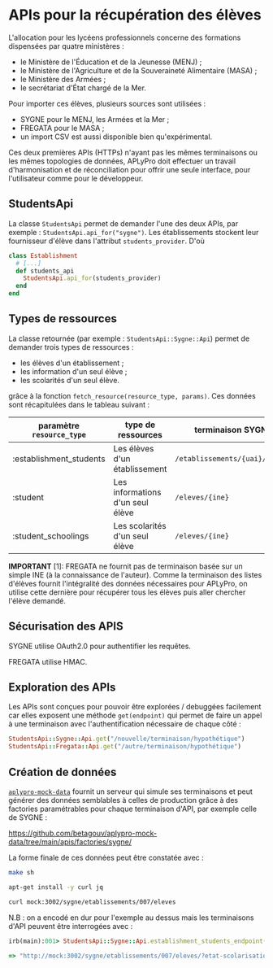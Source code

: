 # APIs pour la récupération des élèves

L'allocation pour les lycéens professionnels concerne des formations
dispensées par quatre ministères :

* le Ministère de l'Éducation et de la Jeunesse (MENJ) ;
* le Ministère de l'Agriculture et de la Souveraineté Alimentaire (MASA) ;
* le Ministère des Armées ;
* le secrétariat d'État chargé de la Mer.

Pour importer ces élèves, plusieurs sources sont utilisées :

* SYGNE pour le MENJ, les Armées et la Mer ;
* FREGATA pour le MASA ;
* un import CSV est aussi disponible bien qu'expérimental.

Ces deux premières APIs (HTTPs) n'ayant pas les mêmes terminaisons ou
les mêmes topologies de données, APLyPro doit effectuer un travail
d'harmonisation et de réconciliation pour offrir une seule interface,
pour l'utilisateur comme pour le développeur.

## StudentsApi

La classe `StudentsApi` permet de demander l'une des deux APIs, par
exemple : `StudentsApi.api_for("sygne")`. Les établissements stockent
leur fournisseur d'élève dans l'attribut `students_provider`. D'où

```rb
class Establishment
  # [...]
  def students_api
    StudentsApi.api_for(students_provider)
  end
end
```

## Types de ressources

La classe retournée (par exemple : `StudentsApi::Sygne::Api`) permet
de demander trois types de ressources :

* les élèves d'un établissement ;
* les information d'un seul élève ;
* les scolarités d'un seul élève.

grâce à la fonction `fetch_resource(resource_type, params)`. Ces
données sont récapitulées dans le tableau suivant :

| paramètre `resource_type` | type de ressources               | terminaison SYGNE              | terminaison FREGATA                    |
|---------------------------|----------------------------------|--------------------------------|----------------------------------------|
| :establishment_students   | Les élèves d'un établissement     | `/etablissements/{uai}/eleves` | `/inscriptions?rne={uai}`              |
| :student                  | Les informations d'un seul élève | `/eleves/{ine}`                | `/inscriptions?rne={uai}` **voir [1]** |
| :student_schoolings       | Les scolarités d'un seul élève   | `/eleves/{ine}`                | pas implémenté                         |


**IMPORTANT** [1]: FREGATA ne fournit pas de terminaison basée sur un
simple INE (à la connaissance de l'auteur). Comme la terminaison des
listes d'élèves fournit l'intégralité des données nécessaires pour
APLyPro, on utilise cette dernière pour récupérer tous les élèves puis
aller chercher l'élève demandé.

## Sécurisation des APIS

SYGNE utilise OAuth2.0 pour authentifier les requêtes.

FREGATA utilise HMAC.

## Exploration des APIs

Les APIs sont conçues pour pouvoir être explorées / debuggées
facilement car elles exposent une méthode `get(endpoint)` qui permet
de faire un appel à une terminaison avec l'authentification
nécessaire de chaque côté :

```rb
StudentsApi::Sygne::Api.get("/nouvelle/terminaison/hypothétique")
StudentsApi::Fregata::Api.get("/autre/terminaison/hypothétique")
```

## Création de données

[`aplypro-mock-data`](https://github.com/betagouv/aplypro-mock-data/)
fournit un serveur qui simule ses terminaisons et peut générer des
données semblables à celles de production grâce à des factories
paramétrables pour chaque terminaison d'API, par exemple celle de
SYGNE :

https://github.com/betagouv/aplypro-mock-data/tree/main/apis/factories/sygne/

La forme finale de ces données peut être constatée avec :


```sh
make sh

apt-get install -y curl jq

curl mock:3002/sygne/etablissements/007/eleves
```

N.B : on a encodé en dur pour l'exemple au dessus mais les terminaisons d'API
peuvent être interrogées avec :

```rb
irb(main):001> StudentsApi::Sygne::Api.establishment_students_endpoint(uai: "007")

=> "http://mock:3002/sygne/etablissements/007/eleves/?etat-scolarisation=true"
```
